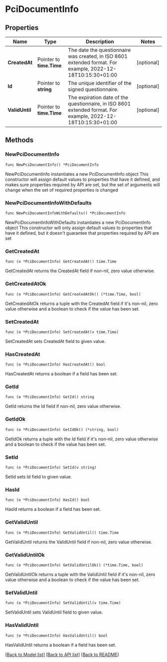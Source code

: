 # PciDocumentInfo

## Properties

Name | Type | Description | Notes
------------ | ------------- | ------------- | -------------
**CreatedAt** | Pointer to **time.Time** | The date the questionnaire was created, in ISO 8601 extended format. For example, 2022-12-18T10:15:30+01:00 | [optional] 
**Id** | Pointer to **string** | The unique identifier of the signed questionnaire. | [optional] 
**ValidUntil** | Pointer to **time.Time** | The expiration date of the questionnaire, in ISO 8601 extended format. For example, 2022-12-18T10:15:30+01:00 | [optional] 

## Methods

### NewPciDocumentInfo

`func NewPciDocumentInfo() *PciDocumentInfo`

NewPciDocumentInfo instantiates a new PciDocumentInfo object
This constructor will assign default values to properties that have it defined,
and makes sure properties required by API are set, but the set of arguments
will change when the set of required properties is changed

### NewPciDocumentInfoWithDefaults

`func NewPciDocumentInfoWithDefaults() *PciDocumentInfo`

NewPciDocumentInfoWithDefaults instantiates a new PciDocumentInfo object
This constructor will only assign default values to properties that have it defined,
but it doesn't guarantee that properties required by API are set

### GetCreatedAt

`func (o *PciDocumentInfo) GetCreatedAt() time.Time`

GetCreatedAt returns the CreatedAt field if non-nil, zero value otherwise.

### GetCreatedAtOk

`func (o *PciDocumentInfo) GetCreatedAtOk() (*time.Time, bool)`

GetCreatedAtOk returns a tuple with the CreatedAt field if it's non-nil, zero value otherwise
and a boolean to check if the value has been set.

### SetCreatedAt

`func (o *PciDocumentInfo) SetCreatedAt(v time.Time)`

SetCreatedAt sets CreatedAt field to given value.

### HasCreatedAt

`func (o *PciDocumentInfo) HasCreatedAt() bool`

HasCreatedAt returns a boolean if a field has been set.

### GetId

`func (o *PciDocumentInfo) GetId() string`

GetId returns the Id field if non-nil, zero value otherwise.

### GetIdOk

`func (o *PciDocumentInfo) GetIdOk() (*string, bool)`

GetIdOk returns a tuple with the Id field if it's non-nil, zero value otherwise
and a boolean to check if the value has been set.

### SetId

`func (o *PciDocumentInfo) SetId(v string)`

SetId sets Id field to given value.

### HasId

`func (o *PciDocumentInfo) HasId() bool`

HasId returns a boolean if a field has been set.

### GetValidUntil

`func (o *PciDocumentInfo) GetValidUntil() time.Time`

GetValidUntil returns the ValidUntil field if non-nil, zero value otherwise.

### GetValidUntilOk

`func (o *PciDocumentInfo) GetValidUntilOk() (*time.Time, bool)`

GetValidUntilOk returns a tuple with the ValidUntil field if it's non-nil, zero value otherwise
and a boolean to check if the value has been set.

### SetValidUntil

`func (o *PciDocumentInfo) SetValidUntil(v time.Time)`

SetValidUntil sets ValidUntil field to given value.

### HasValidUntil

`func (o *PciDocumentInfo) HasValidUntil() bool`

HasValidUntil returns a boolean if a field has been set.


[[Back to Model list]](../README.md#documentation-for-models) [[Back to API list]](../README.md#documentation-for-api-endpoints) [[Back to README]](../README.md)


